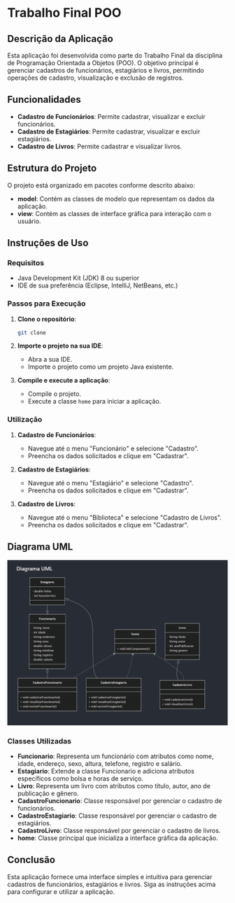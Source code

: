 # Trabalho Final POO

## Descrição da Aplicação

Esta aplicação foi desenvolvida como parte do Trabalho Final da disciplina de Programação Orientada a Objetos (POO). O objetivo principal é gerenciar cadastros de funcionários, estagiários e livros, permitindo operações de cadastro, visualização e exclusão de registros.

## Funcionalidades

- **Cadastro de Funcionários**: Permite cadastrar, visualizar e excluir funcionários.
- **Cadastro de Estagiários**: Permite cadastrar, visualizar e excluir estagiários.
- **Cadastro de Livros**: Permite cadastrar e visualizar livros.

## Estrutura do Projeto

O projeto está organizado em pacotes conforme descrito abaixo:

- **model**: Contém as classes de modelo que representam os dados da aplicação.
- **view**: Contém as classes de interface gráfica para interação com o usuário.

## Instruções de Uso

### Requisitos

- Java Development Kit (JDK) 8 ou superior
- IDE de sua preferência (Eclipse, IntelliJ, NetBeans, etc.)

### Passos para Execução

1. **Clone o repositório**:
    ```bash
    git clone 
    ```

2. **Importe o projeto na sua IDE**:
    - Abra a sua IDE.
    - Importe o projeto como um projeto Java existente.

3. **Compile e execute a aplicação**:
    - Compile o projeto.
    - Execute a classe `home` para iniciar a aplicação.

### Utilização

1. **Cadastro de Funcionários**:
    - Navegue até o menu "Funcionário" e selecione "Cadastro".
    - Preencha os dados solicitados e clique em "Cadastrar".

2. **Cadastro de Estagiários**:
    - Navegue até o menu "Estagiário" e selecione "Cadastro".
    - Preencha os dados solicitados e clique em "Cadastrar".

3. **Cadastro de Livros**:
    - Navegue até o menu "Biblioteca" e selecione "Cadastro de Livros".
    - Preencha os dados solicitados e clique em "Cadastrar".

## Diagrama UML

![Diagrama](diagrama.png)

### Classes Utilizadas

- **Funcionario**: Representa um funcionário com atributos como nome, idade, endereço, sexo, altura, telefone, registro e salário.
- **Estagiario**: Extende a classe Funcionario e adiciona atributos específicos como bolsa e horas de serviço.
- **Livro**: Representa um livro com atributos como título, autor, ano de publicação e gênero.
- **CadastroFuncionario**: Classe responsável por gerenciar o cadastro de funcionários.
- **CadastroEstagiario**: Classe responsável por gerenciar o cadastro de estagiários.
- **CadastroLivro**: Classe responsável por gerenciar o cadastro de livros.
- **home**: Classe principal que inicializa a interface gráfica da aplicação.

## Conclusão

Esta aplicação fornece uma interface simples e intuitiva para gerenciar cadastros de funcionários, estagiários e livros. Siga as instruções acima para configurar e utilizar a aplicação.
